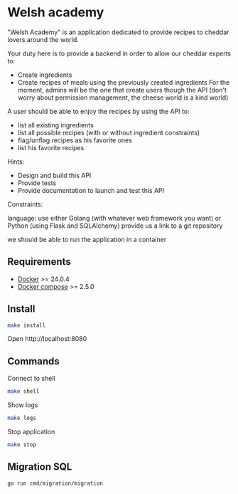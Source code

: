 # Welsh academy

"Welsh Academy" is an application dedicated to provide recipes to cheddar lovers around the world.

Your duty here is to provide a backend in order to allow our cheddar experts to:

- Create ingredients
- Create recipes of meals using the previously created ingredients
For the moment, admins will be the one that create users though the API (don't worry about permission management, the cheese world is a kind world)

A user should be able to enjoy the recipes by using the API to:

- list all existing ingredients
- list all possible recipes (with or without ingredient constraints)
- flag/unflag recipes as his favorite ones
- list his favorite recipes

Hints:
- Design and build this API
- Provide tests
- Provide documentation to launch and test this API

Constraints:

language: use either Golang (with whatever web framework you want) or Python (using Flask and SQLAlchemy)
provide us a link to a git repository

we should be able to run the application in a container

## Requirements

- [Docker](https://docs.docker.com/install/#supported-platforms) >= 24.0.4
- [Docker compose](https://docs.docker.com/compose/install) >= 2.5.0

## Install

```bash
make install
```

Open http://localhost:8080 

## Commands

Connect to shell
```bash
make shell
```

Show logs
```bash
make logs
```

Stop application
```bash
make stop
```

## Migration SQL
```bash
go run cmd/migration/migration
```
